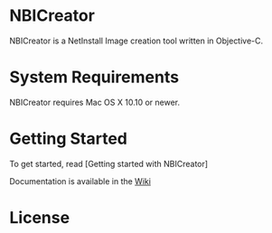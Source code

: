 # NBICreator

NBICreator is a NetInstall Image creation tool written in Objective-C. 

# System Requirements

NBICreator requires Mac OS X 10.10 or newer.

# Getting Started

To get started, read [Getting started with NBICreator]

Documentation is available in the [Wiki](https://github.com/NBICreator/NBICreator/wiki)

# License
